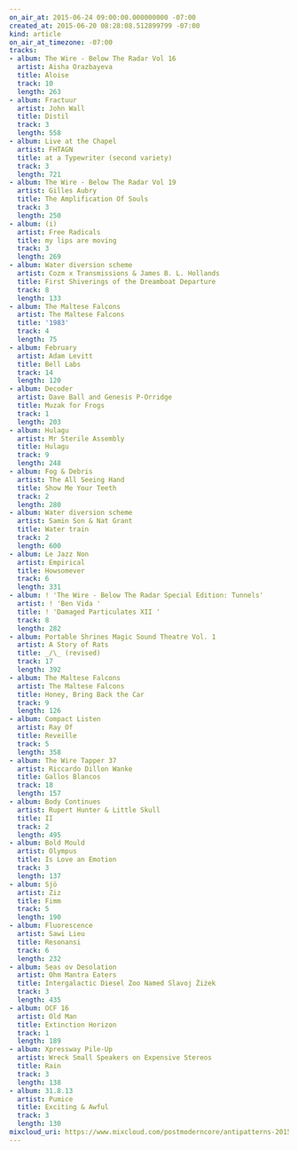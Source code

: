 ```yaml
---
on_air_at: 2015-06-24 09:00:00.000000000 -07:00
created_at: 2015-06-20 08:28:08.512899799 -07:00
kind: article
on_air_at_timezone: -07:00
tracks:
- album: The Wire - Below The Radar Vol 16
  artist: Aisha Orazbayeva
  title: Aloise
  track: 10
  length: 263
- album: Fractuur
  artist: John Wall
  title: Distil
  track: 3
  length: 558
- album: Live at the Chapel
  artist: FHTAGN
  title: at a Typewriter (second variety)
  track: 3
  length: 721
- album: The Wire - Below The Radar Vol 19
  artist: Gilles Aubry
  title: The Amplification Of Souls
  track: 3
  length: 250
- album: (i)
  artist: Free Radicals
  title: my lips are moving
  track: 3
  length: 269
- album: Water diversion scheme
  artist: Cozm x Transmissions & James B. L. Hollands
  title: First Shiverings of the Dreamboat Departure
  track: 8
  length: 133
- album: The Maltese Falcons
  artist: The Maltese Falcons
  title: '1983'
  track: 4
  length: 75
- album: February
  artist: Adam Levitt
  title: Bell Labs
  track: 14
  length: 120
- album: Decoder
  artist: Dave Ball and Genesis P-Orridge
  title: Muzak for Frogs
  track: 1
  length: 203
- album: Hulagu
  artist: Mr Sterile Assembly
  title: Hulagu
  track: 9
  length: 248
- album: Fog & Debris
  artist: The All Seeing Hand
  title: Show Me Your Teeth
  track: 2
  length: 280
- album: Water diversion scheme
  artist: Samin Son & Nat Grant
  title: Water train
  track: 2
  length: 600
- album: Le Jazz Non
  artist: Empirical
  title: Howsomever
  track: 6
  length: 331
- album: ! 'The Wire - Below The Radar Special Edition: Tunnels'
  artist: ! 'Ben Vida '
  title: ! 'Damaged Particulates XII '
  track: 8
  length: 282
- album: Portable Shrines Magic Sound Theatre Vol. 1
  artist: A Story of Rats
  title: _/\_ (revised)
  track: 17
  length: 392
- album: The Maltese Falcons
  artist: The Maltese Falcons
  title: Honey, Bring Back the Car
  track: 9
  length: 126
- album: Compact Listen
  artist: Ray Of
  title: Reveille
  track: 5
  length: 358
- album: The Wire Tapper 37
  artist: Riccardo Dillon Wanke
  title: Gallos Blancos
  track: 18
  length: 157
- album: Body Continues
  artist: Rupert Hunter & Little Skull
  title: II
  track: 2
  length: 495
- album: Bold Mould
  artist: Olympus
  title: Is Love an Emotion
  track: 3
  length: 137
- album: Sjö
  artist: Ziz
  title: Fimm
  track: 5
  length: 190
- album: Fluorescence
  artist: Sawi Lieu
  title: Resonansi
  track: 6
  length: 232
- album: Seas ov Desolation
  artist: Ohm Mantra Eaters
  title: Intergalactic Diesel Zoo Named Slavoj Żiżek
  track: 3
  length: 435
- album: OCF 16
  artist: Old Man
  title: Extinction Horizon
  track: 1
  length: 189
- album: Xpressway Pile-Up
  artist: Wreck Small Speakers on Expensive Stereos
  title: Rain
  track: 3
  length: 138
- album: 31.8.13
  artist: Pumice
  title: Exciting & Awful
  track: 3
  length: 130
mixcloud_uri: https://www.mixcloud.com/postmoderncore/antipatterns-2015-06-24/
---
```

